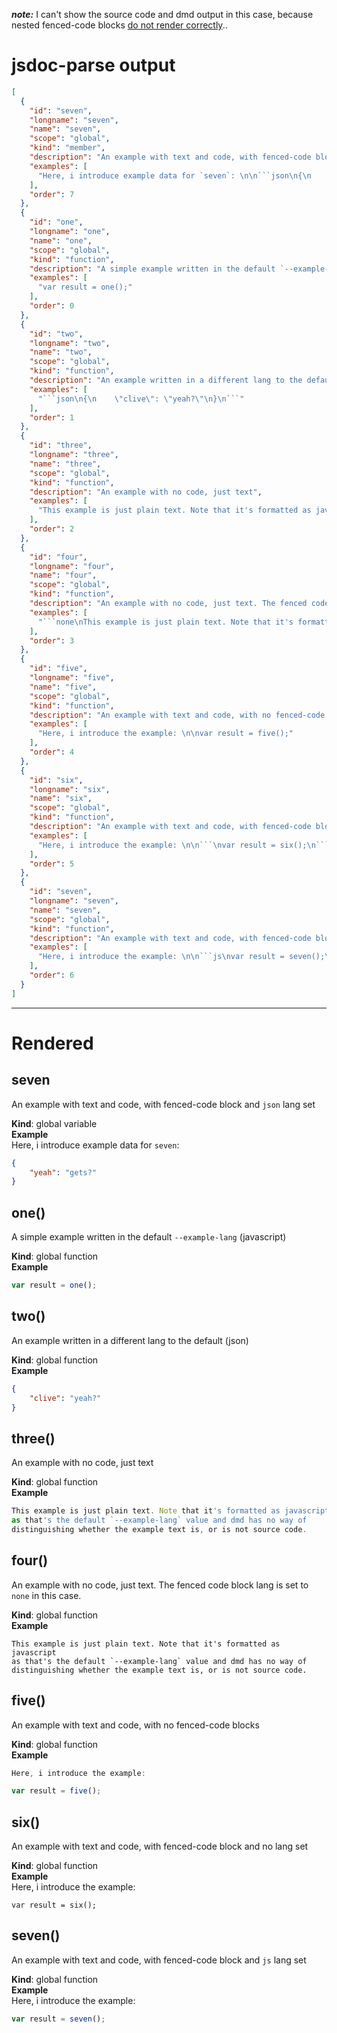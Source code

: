 ***note:*** I can't show the source code and dmd output in this case, because nested fenced-code blocks [do not render correctly](https://github.com/vmg/redcarpet/issues/208).. 

# jsdoc-parse output
```json
[
  {
    "id": "seven",
    "longname": "seven",
    "name": "seven",
    "scope": "global",
    "kind": "member",
    "description": "An example with text and code, with fenced-code block and `json` lang set",
    "examples": [
      "Here, i introduce example data for `seven`: \n\n```json\n{\n    \"yeah\": \"gets?\"\n}\n```"
    ],
    "order": 7
  },
  {
    "id": "one",
    "longname": "one",
    "name": "one",
    "scope": "global",
    "kind": "function",
    "description": "A simple example written in the default `--example-lang` (javascript)",
    "examples": [
      "var result = one();"
    ],
    "order": 0
  },
  {
    "id": "two",
    "longname": "two",
    "name": "two",
    "scope": "global",
    "kind": "function",
    "description": "An example written in a different lang to the default (json)",
    "examples": [
      "```json\n{\n    \"clive\": \"yeah?\"\n}\n```"
    ],
    "order": 1
  },
  {
    "id": "three",
    "longname": "three",
    "name": "three",
    "scope": "global",
    "kind": "function",
    "description": "An example with no code, just text",
    "examples": [
      "This example is just plain text. Note that it's formatted as javascript\nas that's the default `--example-lang` value and dmd has no way of \ndistinguishing whether the example text is, or is not source code."
    ],
    "order": 2
  },
  {
    "id": "four",
    "longname": "four",
    "name": "four",
    "scope": "global",
    "kind": "function",
    "description": "An example with no code, just text. The fenced code block lang is set to `none` in this case.",
    "examples": [
      "```none\nThis example is just plain text. Note that it's formatted as javascript\nas that's the default `--example-lang` value and dmd has no way of \ndistinguishing whether the example text is, or is not source code.\n```"
    ],
    "order": 3
  },
  {
    "id": "five",
    "longname": "five",
    "name": "five",
    "scope": "global",
    "kind": "function",
    "description": "An example with text and code, with no fenced-code blocks",
    "examples": [
      "Here, i introduce the example: \n\nvar result = five();"
    ],
    "order": 4
  },
  {
    "id": "six",
    "longname": "six",
    "name": "six",
    "scope": "global",
    "kind": "function",
    "description": "An example with text and code, with fenced-code block and no lang set",
    "examples": [
      "Here, i introduce the example: \n\n```\nvar result = six();\n```"
    ],
    "order": 5
  },
  {
    "id": "seven",
    "longname": "seven",
    "name": "seven",
    "scope": "global",
    "kind": "function",
    "description": "An example with text and code, with fenced-code block and `js` lang set",
    "examples": [
      "Here, i introduce the example: \n\n```js\nvar result = seven();\n```"
    ],
    "order": 6
  }
]
```

* * * 

# Rendered
<a name="seven"></a>
## seven
An example with text and code, with fenced-code block and `json` lang set

**Kind**: global variable  
**Example**  
Here, i introduce example data for `seven`: 

```json
{
    "yeah": "gets?"
}
```
<a name="one"></a>
## one()
A simple example written in the default `--example-lang` (javascript)

**Kind**: global function  
**Example**  
```js
var result = one();
```
<a name="two"></a>
## two()
An example written in a different lang to the default (json)

**Kind**: global function  
**Example**  
```json
{
    "clive": "yeah?"
}
```
<a name="three"></a>
## three()
An example with no code, just text

**Kind**: global function  
**Example**  
```js
This example is just plain text. Note that it's formatted as javascript
as that's the default `--example-lang` value and dmd has no way of 
distinguishing whether the example text is, or is not source code.
```
<a name="four"></a>
## four()
An example with no code, just text. The fenced code block lang is set to `none` in this case.

**Kind**: global function  
**Example**  
```none
This example is just plain text. Note that it's formatted as javascript
as that's the default `--example-lang` value and dmd has no way of 
distinguishing whether the example text is, or is not source code.
```
<a name="five"></a>
## five()
An example with text and code, with no fenced-code blocks

**Kind**: global function  
**Example**  
```js
Here, i introduce the example: 

var result = five();
```
<a name="six"></a>
## six()
An example with text and code, with fenced-code block and no lang set

**Kind**: global function  
**Example**  
Here, i introduce the example: 

```
var result = six();
```
<a name="seven"></a>
## seven()
An example with text and code, with fenced-code block and `js` lang set

**Kind**: global function  
**Example**  
Here, i introduce the example: 

```js
var result = seven();
```
